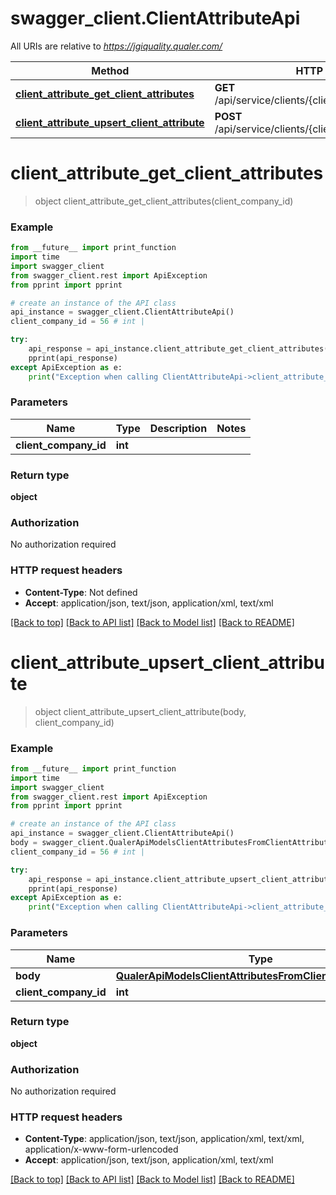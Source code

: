# swagger_client.ClientAttributeApi

All URIs are relative to *https://jgiquality.qualer.com/*

Method | HTTP request | Description
------------- | ------------- | -------------
[**client_attribute_get_client_attributes**](ClientAttributeApi.md#client_attribute_get_client_attributes) | **GET** /api/service/clients/{clientCompanyId}/attributes | 
[**client_attribute_upsert_client_attribute**](ClientAttributeApi.md#client_attribute_upsert_client_attribute) | **POST** /api/service/clients/{clientCompanyId}/attributes | 

# **client_attribute_get_client_attributes**
> object client_attribute_get_client_attributes(client_company_id)



### Example
```python
from __future__ import print_function
import time
import swagger_client
from swagger_client.rest import ApiException
from pprint import pprint

# create an instance of the API class
api_instance = swagger_client.ClientAttributeApi()
client_company_id = 56 # int | 

try:
    api_response = api_instance.client_attribute_get_client_attributes(client_company_id)
    pprint(api_response)
except ApiException as e:
    print("Exception when calling ClientAttributeApi->client_attribute_get_client_attributes: %s\n" % e)
```

### Parameters

Name | Type | Description  | Notes
------------- | ------------- | ------------- | -------------
 **client_company_id** | **int**|  | 

### Return type

**object**

### Authorization

No authorization required

### HTTP request headers

 - **Content-Type**: Not defined
 - **Accept**: application/json, text/json, application/xml, text/xml

[[Back to top]](#) [[Back to API list]](../README.md#documentation-for-api-endpoints) [[Back to Model list]](../README.md#documentation-for-models) [[Back to README]](../README.md)

# **client_attribute_upsert_client_attribute**
> object client_attribute_upsert_client_attribute(body, client_company_id)



### Example
```python
from __future__ import print_function
import time
import swagger_client
from swagger_client.rest import ApiException
from pprint import pprint

# create an instance of the API class
api_instance = swagger_client.ClientAttributeApi()
body = swagger_client.QualerApiModelsClientAttributesFromClientAttributeModel() # QualerApiModelsClientAttributesFromClientAttributeModel | 
client_company_id = 56 # int | 

try:
    api_response = api_instance.client_attribute_upsert_client_attribute(body, client_company_id)
    pprint(api_response)
except ApiException as e:
    print("Exception when calling ClientAttributeApi->client_attribute_upsert_client_attribute: %s\n" % e)
```

### Parameters

Name | Type | Description  | Notes
------------- | ------------- | ------------- | -------------
 **body** | [**QualerApiModelsClientAttributesFromClientAttributeModel**](QualerApiModelsClientAttributesFromClientAttributeModel.md)|  | 
 **client_company_id** | **int**|  | 

### Return type

**object**

### Authorization

No authorization required

### HTTP request headers

 - **Content-Type**: application/json, text/json, application/xml, text/xml, application/x-www-form-urlencoded
 - **Accept**: application/json, text/json, application/xml, text/xml

[[Back to top]](#) [[Back to API list]](../README.md#documentation-for-api-endpoints) [[Back to Model list]](../README.md#documentation-for-models) [[Back to README]](../README.md)

